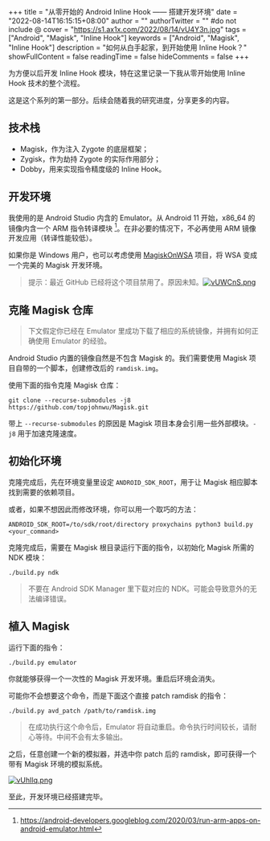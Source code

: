 +++
title = "从零开始的 Android Inline Hook —— 搭建开发环境"
date = "2022-08-14T16:15:15+08:00"
author = ""
authorTwitter = "" #do not include @
cover = "https://s1.ax1x.com/2022/08/14/vU4Y3n.jpg"
tags = ["Android", "Magisk", "Inline Hook"]
keywords = ["Android", "Magisk", "Inline Hook"]
description = "如何从白手起家，到开始使用 Inline Hook？"
showFullContent = false
readingTime = false
hideComments = false
+++

为方便以后开发 Inline Hook 模块，特在这里记录一下我从零开始使用 Inline Hook 技术的整个流程。

这是这个系列的第一部分。后续会随着我的研究进度，分享更多的内容。

## 技术栈
- Magisk，作为注入 Zygote 的底层框架；
- Zygisk，作为劫持 Zygote 的实际作用部分；
- Dobby，用来实现指令精度级的 Inline Hook。

## 开发环境
我使用的是 Android Studio 内含的 Emulator。从 Android 11 开始，x86_64 的镜像内含一个 ARM 指令转译模块 [^1]。在非必要的情况下，不必再使用 ARM 镜像开发应用（转译性能较低）。

如果你是 Windows 用户，也可以考虑使用 [MagiskOnWSA](https://github.com/LSPosed/MagiskOnWSA) 项目，将 WSA 变成一个完美的 Magisk 开发环境。

> 提示：最近 GitHub 已经将这个项目禁用了。原因未知。[![vUWCnS.png](https://s1.ax1x.com/2022/08/14/vUWCnS.png)](https://imgtu.com/i/vUWCnS)

## 克隆 Magisk 仓库
> 下文假定你已经在 Emulator 里成功下载了相应的系统镜像，并拥有如何正确使用 Emulator 的经验。

Android Studio 内置的镜像自然是不包含 Magisk 的。我们需要使用 Magisk 项目自带的一个脚本，创建修改后的 ```ramdisk.img```。

使用下面的指令克隆 Magisk 仓库：
```shell
git clone --recurse-submodules -j8 https://github.com/topjohnwu/Magisk.git
```

带上 ``--recurse-submodules`` 的原因是 Magisk 项目本身会引用一些外部模块。``-j8`` 用于加速克隆速度。

## 初始化环境
克隆完成后，先在环境变量里设定 ``ANDROID_SDK_ROOT``，用于让 Magisk 相应脚本找到需要的依赖项目。

或者，如果不想因此而修改环境，你可以用一个取巧的方法：
```shell
ANDROID_SDK_ROOT=/to/sdk/root/directory proxychains python3 build.py <your_command>
```

克隆完成后，需要在 Magisk 根目录运行下面的指令，以初始化 Magisk 所需的 NDK 模块：
```shell
./build.py ndk
```

> 不要在 Android SDK Manager 里下载对应的 NDK。可能会导致意外的无法编译错误。

## 植入 Magisk
运行下面的指令：
```shell
./build.py emulator
```

你就能够获得一个一次性的 Magisk 开发环境。重启后环境会消失。

可能你不会想要这个命令，而是下面这个直接 patch ramdisk 的指令：
```shell
./build.py avd_patch /path/to/ramdisk.img
```

> 在成功执行这个命令后，Emulator 将自动重启。命令执行时间较长，请耐心等待。中间不会有太多输出。

之后，任意创建一个新的模拟器，并选中你 patch 后的 ramdisk，即可获得一个带有 Magisk 环境的模拟系统。

[![vUhIlq.png](https://s1.ax1x.com/2022/08/14/vUhIlq.png)](https://imgtu.com/i/vUhIlq)

至此，开发环境已经搭建完毕。

[^1]: https://android-developers.googleblog.com/2020/03/run-arm-apps-on-android-emulator.html